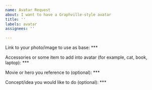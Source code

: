 ```yaml
---
name: Avatar Request
about: I want to have a Graphville-style avatar
title: ''
labels: avatar
assignees: ''

---
```


Link to your photo/image to use as base: ***

Accessories or some item to add into avatar (for example, cat, book, laptop): ***

Movie or hero you reference to (optional): ***

Concept/idea you would like to do (optional): ***
